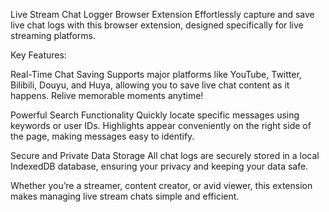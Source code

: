 Live Stream Chat Logger Browser Extension
Effortlessly capture and save live chat logs with this browser extension, designed specifically for live streaming platforms.

Key Features:

Real-Time Chat Saving
Supports major platforms like YouTube, Twitter, Bilibili, Douyu, and Huya, allowing you to save live chat content as it happens. Relive memorable moments anytime!

Powerful Search Functionality
Quickly locate specific messages using keywords or user IDs. Highlights appear conveniently on the right side of the page, making messages easy to identify.

Secure and Private Data Storage
All chat logs are securely stored in a local IndexedDB database, ensuring your privacy and keeping your data safe.

Whether you’re a streamer, content creator, or avid viewer, this extension makes managing live stream chats simple and efficient.

